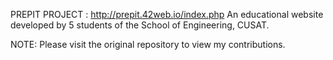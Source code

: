 PREPIT PROJECT : http://prepit.42web.io/index.php
An educational website developed by 5 students of the School of Engineering, CUSAT.

NOTE: Please visit the original repository to view my contributions.
